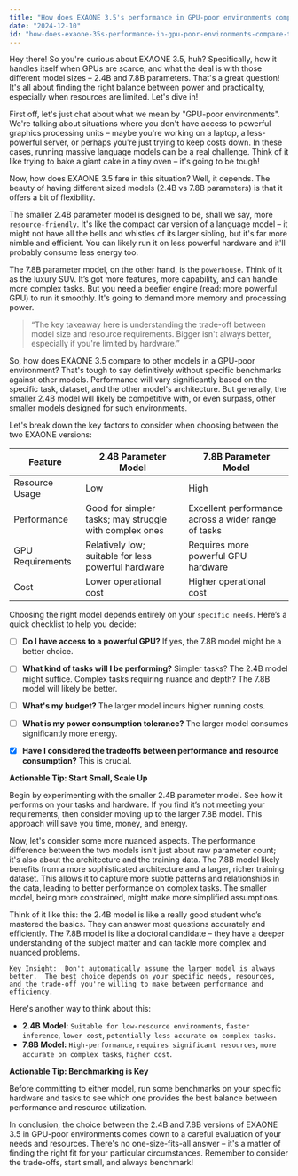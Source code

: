 ```yaml
---
title: "How does EXAONE 3.5's performance in GPU-poor environments compare to other models, and what are the trade-offs of using its 2.4B versus 7.8B versions?"
date: "2024-12-10"
id: "how-does-exaone-35s-performance-in-gpu-poor-environments-compare-to-other-models-and-what-are-the-trade-offs-of-using-its-24b-versus-78b-versions"
---
```


Hey there! So you're curious about EXAONE 3.5, huh?  Specifically, how it handles itself when GPUs are scarce, and what the deal is with those different model sizes – 2.4B and 7.8B parameters.  That's a great question!  It's all about finding the right balance between power and practicality, especially when resources are limited.  Let's dive in!

First off, let's just chat about what we mean by "GPU-poor environments".  We're talking about situations where you don't have access to powerful graphics processing units – maybe you're working on a laptop, a less-powerful server, or perhaps you're just trying to keep costs down.  In these cases, running massive language models can be a real challenge.  Think of it like trying to bake a giant cake in a tiny oven – it's going to be tough!

Now, how does EXAONE 3.5 fare in this situation? Well, it depends.  The beauty of having different sized models (2.4B vs 7.8B parameters) is that it offers a bit of flexibility.


The smaller 2.4B parameter model is designed to be, shall we say, more `resource-friendly`.  It's like the compact car version of a language model – it might not have all the bells and whistles of its larger sibling, but it's far more nimble and efficient.  You can likely run it on less powerful hardware and it'll probably consume less energy too.

The 7.8B parameter model, on the other hand, is the `powerhouse`. Think of it as the luxury SUV. It’s got more features, more capability, and can handle more complex tasks. But you need a beefier engine (read: more powerful GPU) to run it smoothly.  It's going to demand more memory and processing power.

> “The key takeaway here is understanding the trade-off between model size and resource requirements.  Bigger isn't always better, especially if you're limited by hardware.”

So, how does EXAONE 3.5 compare to other models in a GPU-poor environment?  That's tough to say definitively without specific benchmarks against other models.  Performance will vary significantly based on the specific task, dataset, and the other model's architecture. But generally, the smaller 2.4B model will likely be competitive with, or even surpass, other smaller models designed for such environments.

Let's break down the key factors to consider when choosing between the two EXAONE versions:


| Feature          | 2.4B Parameter Model                       | 7.8B Parameter Model                       |
|-----------------|-------------------------------------------|-------------------------------------------|
| Resource Usage  | Low                                       | High                                       |
| Performance      | Good for simpler tasks; may struggle with complex ones | Excellent performance across a wider range of tasks |
| GPU Requirements | Relatively low; suitable for less powerful hardware | Requires more powerful GPU hardware           |
| Cost             | Lower operational cost                     | Higher operational cost                     |


Choosing the right model depends entirely on your `specific needs`.  Here’s a quick checklist to help you decide:


- [ ] **Do I have access to a powerful GPU?**  If yes, the 7.8B model might be a better choice.
- [ ] **What kind of tasks will I be performing?**  Simpler tasks? The 2.4B model might suffice. Complex tasks requiring nuance and depth? The 7.8B model will likely be better.
- [ ] **What's my budget?** The larger model incurs higher running costs.
- [ ] **What is my power consumption tolerance?** The larger model consumes significantly more energy.
- [x] **Have I considered the tradeoffs between performance and resource consumption?** This is crucial.


**Actionable Tip: Start Small, Scale Up**

Begin by experimenting with the smaller 2.4B parameter model.  See how it performs on your tasks and hardware. If you find it’s not meeting your requirements, then consider moving up to the larger 7.8B model. This approach will save you time, money, and energy.


Now, let's consider some more nuanced aspects.  The performance difference between the two models isn't just about raw parameter count; it's also about the architecture and the training data.  The 7.8B model likely benefits from a more sophisticated architecture and a larger, richer training dataset.  This allows it to capture more subtle patterns and relationships in the data, leading to better performance on complex tasks.  The smaller model, being more constrained, might make more simplified assumptions.


Think of it like this:  the 2.4B model is like a really good student who’s mastered the basics.  They can answer most questions accurately and efficiently. The 7.8B model is like a doctoral candidate – they have a deeper understanding of the subject matter and can tackle more complex and nuanced problems.

```
Key Insight:  Don't automatically assume the larger model is always better.  The best choice depends on your specific needs, resources, and the trade-off you're willing to make between performance and efficiency.
```

Here's another way to think about this:


* **2.4B Model:**  `Suitable for low-resource environments`, `faster inference`, `lower cost`, `potentially less accurate on complex tasks`.
* **7.8B Model:** `High-performance`, `requires significant resources`, `more accurate on complex tasks`, `higher cost`.

**Actionable Tip: Benchmarking is Key**

Before committing to either model, run some benchmarks on your specific hardware and tasks to see which one provides the best balance between performance and resource utilization.


In conclusion, the choice between the 2.4B and 7.8B versions of EXAONE 3.5 in GPU-poor environments comes down to a careful evaluation of your needs and resources.  There's no one-size-fits-all answer – it's a matter of finding the right fit for your particular circumstances. Remember to consider the trade-offs, start small, and always benchmark!
